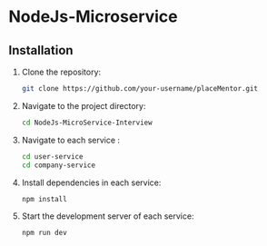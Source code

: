 # NodeJs-Microservice

## Installation

1. Clone the repository:

   ```bash
   git clone https://github.com/your-username/placeMentor.git
2. Navigate to the project directory:
   
   ```bash
   cd NodeJs-MicroService-Interview
3. Navigate to each service : 
   ```bash
   cd user-service
   cd company-service
4. Install dependencies in each service:
   
   ```bash
   npm install
5. Start the development server of each service:
   
   ```bash
   npm run dev
